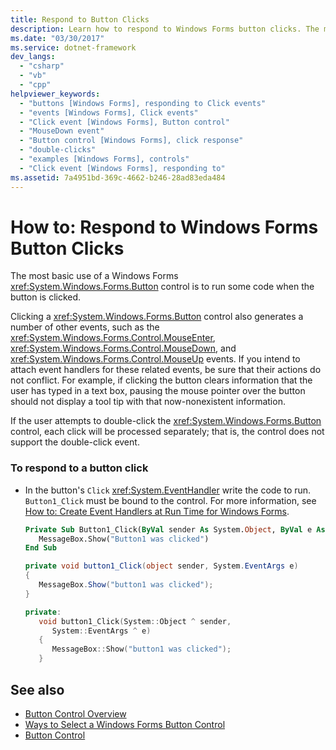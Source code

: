 ```yaml
---
title: Respond to Button Clicks
description: Learn how to respond to Windows Forms button clicks. The most basic use of a Windows Forms Button control is to run some code when the button is clicked.
ms.date: "03/30/2017"
ms.service: dotnet-framework
dev_langs: 
  - "csharp"
  - "vb"
  - "cpp"
helpviewer_keywords: 
  - "buttons [Windows Forms], responding to Click events"
  - "events [Windows Forms], Click events"
  - "Click event [Windows Forms], Button control"
  - "MouseDown event"
  - "Button control [Windows Forms], click response"
  - "double-clicks"
  - "examples [Windows Forms], controls"
  - "Click event [Windows Forms], responding to"
ms.assetid: 7a4951bd-369c-4662-b246-28ad83eda484
---
```

# How to: Respond to Windows Forms Button Clicks

The most basic use of a Windows Forms <xref:System.Windows.Forms.Button> control is to run some code when the button is clicked.

Clicking a <xref:System.Windows.Forms.Button> control also generates a number of other events, such as the <xref:System.Windows.Forms.Control.MouseEnter>, <xref:System.Windows.Forms.Control.MouseDown>, and <xref:System.Windows.Forms.Control.MouseUp> events. If you intend to attach event handlers for these related events, be sure that their actions do not conflict. For example, if clicking the button clears information that the user has typed in a text box, pausing the mouse pointer over the button should not display a tool tip with that now-nonexistent information.

If the user attempts to double-click the <xref:System.Windows.Forms.Button> control, each click will be processed separately; that is, the control does not support the double-click event.

### To respond to a button click

- In the button's `Click` <xref:System.EventHandler> write the code to run. `Button1_Click` must be bound to the control. For more information, see [How to: Create Event Handlers at Run Time for Windows Forms](how-to-add-an-event-handler.md#handle-an-event-at-runtime).

    ```vb
    Private Sub Button1_Click(ByVal sender As System.Object, ByVal e As System.EventArgs) Handles Button1.Click
       MessageBox.Show("Button1 was clicked")
    End Sub
    ```

    ```csharp
    private void button1_Click(object sender, System.EventArgs e)
    {
       MessageBox.Show("button1 was clicked");
    }
    ```

    ```cpp
    private:
       void button1_Click(System::Object ^ sender,
          System::EventArgs ^ e)
       {
          MessageBox::Show("button1 was clicked");
       }
    ```

## See also

- [Button Control Overview](button-control-overview-windows-forms.md)
- [Ways to Select a Windows Forms Button Control](ways-to-select-a-windows-forms-button-control.md)
- [Button Control](button-control-windows-forms.md)
